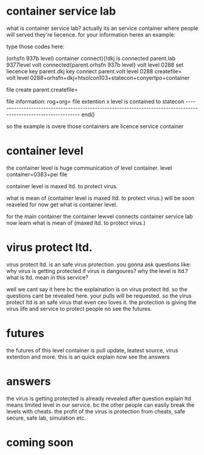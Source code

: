 
# container service lab
what is container service lab? actually its an service container where people will served they're liecence.
for your information heres an example:

type those codes here:

(orhsfn 937b level) container connect}{!dkj is connected
parent.lab
9377level volt connected{parent.orhsfn 937b level} volt level 0288 set
liecence key parent.dkj
key connect parent.volt level 0288
createfile=        
volt level
0288+orhsfn+dkj+htsolcon103+statecon+conyertpo+container

file create parent.createfile=

file information: rog+org= file extention x level is contained to statecon
-----–----------------------------------------------------------------------------------------------------------
end()



so the example is overe those containers are licence service container

# container level
the container level is huge communication of level container.
level container=0383+pei file

container level is maxed ltd. to protect virus.

what is mean of (container level is maxed ltd. to protect virus.) will be soon reaveled for now get what is container level.

for the main container the container lewvel connects container service lab
now learn what is mean of (maxed ltd. to protect virus.)

# virus protect ltd.
virus protect ltd. is an safe virus protection.
you gonna ask questions like:
why virus is getting protected if virus is dangoures?
why the level is ltd.?
what is ltd. mean in this service?

well we cant say it here bc the explaination is on virus protect ltd.
so the questions cant be revealed here.
your pulls will be requested.
so the virus protect ltd is an safe virus that even ceo loves it.
the protection is giving the virus life and service to protect people
no see the futures.

# futures
the futures of this level container is pull update, leatest source, virus extention and more.
this is an quick explain now see the answers

# answers
the virus is getting protected is already revealed after question explain
ltd means limited level in our service.
bc the other people can easily break the levels with cheats.
the profit of the virus is protection from cheats, safe secure, safe lab, simulation etc.

# coming soon
